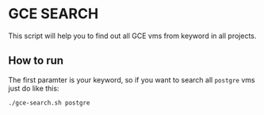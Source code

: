 # GCE SEARCH
This script will help you to find out all GCE vms from keyword in all projects.

## How to run
The first paramter is your keyword, so if you want to search all `postgre` vms just do like this:
```
./gce-search.sh postgre
```

